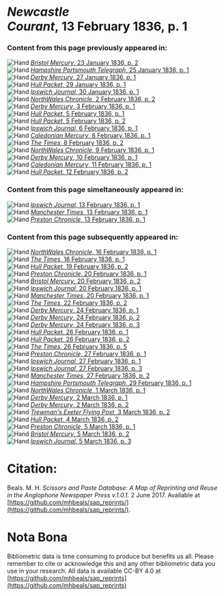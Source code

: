 # *Newcastle Courant*, 13 February 1836, p. 1  
  
### Content from this page previously appeared in:  
![Hand](http://scissorsandpaste.net/wp-content/uploads/2017/06/smallhandpointer.png) [*Bristol Mercury*, 23 January 1836, p. 2](https://mhbeals.github.io/sap_html/Bristol-Mercury/Bristol-Mercury-23-January-1836-p-2)  
![Hand](http://scissorsandpaste.net/wp-content/uploads/2017/06/smallhandpointer.png) [*Hampshire Portsmouth Telegraph*, 25 January 1836, p. 1](https://mhbeals.github.io/sap_html/Hampshire-Portsmouth-Telegraph/Hampshire-Portsmouth-Telegraph-25-January-1836-p-1)  
![Hand](http://scissorsandpaste.net/wp-content/uploads/2017/06/smallhandpointer.png) [*Derby Mercury*, 27 January 1836, p. 1](https://mhbeals.github.io/sap_html/Derby-Mercury/Derby-Mercury-27-January-1836-p-1)  
![Hand](http://scissorsandpaste.net/wp-content/uploads/2017/06/smallhandpointer.png) [*Hull Packet*, 29 January 1836, p. 1](https://mhbeals.github.io/sap_html/Hull-Packet/Hull-Packet-29-January-1836-p-1)  
![Hand](http://scissorsandpaste.net/wp-content/uploads/2017/06/smallhandpointer.png) [*Ipswich Journal*, 30 January 1836, p. 1](https://mhbeals.github.io/sap_html/Ipswich-Journal/Ipswich-Journal-30-January-1836-p-1)  
![Hand](http://scissorsandpaste.net/wp-content/uploads/2017/06/smallhandpointer.png) [*NorthWales Chronicle*, 2 February 1836, p. 2](https://mhbeals.github.io/sap_html/NorthWales-Chronicle/NorthWales-Chronicle-2-February-1836-p-2)  
![Hand](http://scissorsandpaste.net/wp-content/uploads/2017/06/smallhandpointer.png) [*Derby Mercury*, 3 February 1836, p. 1](https://mhbeals.github.io/sap_html/Derby-Mercury/Derby-Mercury-3-February-1836-p-1)  
![Hand](http://scissorsandpaste.net/wp-content/uploads/2017/06/smallhandpointer.png) [*Hull Packet*, 5 February 1836, p. 1](https://mhbeals.github.io/sap_html/Hull-Packet/Hull-Packet-5-February-1836-p-1)  
![Hand](http://scissorsandpaste.net/wp-content/uploads/2017/06/smallhandpointer.png) [*Hull Packet*, 5 February 1836, p. 2](https://mhbeals.github.io/sap_html/Hull-Packet/Hull-Packet-5-February-1836-p-2)  
![Hand](http://scissorsandpaste.net/wp-content/uploads/2017/06/smallhandpointer.png) [*Ipswich Journal*, 6 February 1836, p. 1](https://mhbeals.github.io/sap_html/Ipswich-Journal/Ipswich-Journal-6-February-1836-p-1)  
![Hand](http://scissorsandpaste.net/wp-content/uploads/2017/06/smallhandpointer.png) [*Caledonian Mercury*, 8 February 1836, p. 1](https://mhbeals.github.io/sap_html/Caledonian-Mercury/Caledonian-Mercury-8-February-1836-p-1)  
![Hand](http://scissorsandpaste.net/wp-content/uploads/2017/06/smallhandpointer.png) [*The Times*, 8 February 1836, p. 2](https://mhbeals.github.io/sap_html/The-Times/The-Times-8-February-1836-p-2)  
![Hand](http://scissorsandpaste.net/wp-content/uploads/2017/06/smallhandpointer.png) [*NorthWales Chronicle*, 9 February 1836, p. 1](https://mhbeals.github.io/sap_html/NorthWales-Chronicle/NorthWales-Chronicle-9-February-1836-p-1)  
![Hand](http://scissorsandpaste.net/wp-content/uploads/2017/06/smallhandpointer.png) [*Derby Mercury*, 10 February 1836, p. 1](https://mhbeals.github.io/sap_html/Derby-Mercury/Derby-Mercury-10-February-1836-p-1)  
![Hand](http://scissorsandpaste.net/wp-content/uploads/2017/06/smallhandpointer.png) [*Caledonian Mercury*, 11 February 1836, p. 1](https://mhbeals.github.io/sap_html/Caledonian-Mercury/Caledonian-Mercury-11-February-1836-p-1)  
![Hand](http://scissorsandpaste.net/wp-content/uploads/2017/06/smallhandpointer.png) [*Hull Packet*, 12 February 1836, p. 2](https://mhbeals.github.io/sap_html/Hull-Packet/Hull-Packet-12-February-1836-p-2)  
  
### Content from this page simeltaneously appeared in:  
![Hand](http://scissorsandpaste.net/wp-content/uploads/2017/06/smallhandpointer.png) [*Ipswich Journal*, 13 February 1836, p. 1](https://mhbeals.github.io/sap_html/Ipswich-Journal/Ipswich-Journal-13-February-1836-p-1)  
![Hand](http://scissorsandpaste.net/wp-content/uploads/2017/06/smallhandpointer.png) [*Manchester Times*, 13 February 1836, p. 1](https://mhbeals.github.io/sap_html/Manchester-Times/Manchester-Times-13-February-1836-p-1)  
![Hand](http://scissorsandpaste.net/wp-content/uploads/2017/06/smallhandpointer.png) [*Preston Chronicle*, 13 February 1836, p. 1](https://mhbeals.github.io/sap_html/Preston-Chronicle/Preston-Chronicle-13-February-1836-p-1)  
  
### Content from this page subsequently appeared in:  
![Hand](http://scissorsandpaste.net/wp-content/uploads/2017/06/smallhandpointer.png) [*NorthWales Chronicle*, 16 February 1836, p. 1](https://mhbeals.github.io/sap_html/NorthWales-Chronicle/NorthWales-Chronicle-16-February-1836-p-1)  
![Hand](http://scissorsandpaste.net/wp-content/uploads/2017/06/smallhandpointer.png) [*The Times*, 16 February 1836, p. 1](https://mhbeals.github.io/sap_html/The-Times/The-Times-16-February-1836-p-1)  
![Hand](http://scissorsandpaste.net/wp-content/uploads/2017/06/smallhandpointer.png) [*Hull Packet*, 19 February 1836, p. 2](https://mhbeals.github.io/sap_html/Hull-Packet/Hull-Packet-19-February-1836-p-2)  
![Hand](http://scissorsandpaste.net/wp-content/uploads/2017/06/smallhandpointer.png) [*Preston Chronicle*, 20 February 1836, p. 1](https://mhbeals.github.io/sap_html/Preston-Chronicle/Preston-Chronicle-20-February-1836-p-1)  
![Hand](http://scissorsandpaste.net/wp-content/uploads/2017/06/smallhandpointer.png) [*Bristol Mercury*, 20 February 1836, p. 2](https://mhbeals.github.io/sap_html/Bristol-Mercury/Bristol-Mercury-20-February-1836-p-2)  
![Hand](http://scissorsandpaste.net/wp-content/uploads/2017/06/smallhandpointer.png) [*Ipswich Journal*, 20 February 1836, p. 1](https://mhbeals.github.io/sap_html/Ipswich-Journal/Ipswich-Journal-20-February-1836-p-1)  
![Hand](http://scissorsandpaste.net/wp-content/uploads/2017/06/smallhandpointer.png) [*Manchester Times*, 20 February 1836, p. 1](https://mhbeals.github.io/sap_html/Manchester-Times/Manchester-Times-20-February-1836-p-1)  
![Hand](http://scissorsandpaste.net/wp-content/uploads/2017/06/smallhandpointer.png) [*The Times*, 22 February 1836, p. 2](https://mhbeals.github.io/sap_html/The-Times/The-Times-22-February-1836-p-2)  
![Hand](http://scissorsandpaste.net/wp-content/uploads/2017/06/smallhandpointer.png) [*Derby Mercury*, 24 February 1836, p. 1](https://mhbeals.github.io/sap_html/Derby-Mercury/Derby-Mercury-24-February-1836-p-1)  
![Hand](http://scissorsandpaste.net/wp-content/uploads/2017/06/smallhandpointer.png) [*Derby Mercury*, 24 February 1836, p. 2](https://mhbeals.github.io/sap_html/Derby-Mercury/Derby-Mercury-24-February-1836-p-2)  
![Hand](http://scissorsandpaste.net/wp-content/uploads/2017/06/smallhandpointer.png) [*Derby Mercury*, 24 February 1836, p. 3](https://mhbeals.github.io/sap_html/Derby-Mercury/Derby-Mercury-24-February-1836-p-3)  
![Hand](http://scissorsandpaste.net/wp-content/uploads/2017/06/smallhandpointer.png) [*Hull Packet*, 26 February 1836, p. 1](https://mhbeals.github.io/sap_html/Hull-Packet/Hull-Packet-26-February-1836-p-1)  
![Hand](http://scissorsandpaste.net/wp-content/uploads/2017/06/smallhandpointer.png) [*Hull Packet*, 26 February 1836, p. 2](https://mhbeals.github.io/sap_html/Hull-Packet/Hull-Packet-26-February-1836-p-2)  
![Hand](http://scissorsandpaste.net/wp-content/uploads/2017/06/smallhandpointer.png) [*The Times*, 26 February 1836, p. 5](https://mhbeals.github.io/sap_html/The-Times/The-Times-26-February-1836-p-5)  
![Hand](http://scissorsandpaste.net/wp-content/uploads/2017/06/smallhandpointer.png) [*Preston Chronicle*, 27 February 1836, p. 1](https://mhbeals.github.io/sap_html/Preston-Chronicle/Preston-Chronicle-27-February-1836-p-1)  
![Hand](http://scissorsandpaste.net/wp-content/uploads/2017/06/smallhandpointer.png) [*Ipswich Journal*, 27 February 1836, p. 1](https://mhbeals.github.io/sap_html/Ipswich-Journal/Ipswich-Journal-27-February-1836-p-1)  
![Hand](http://scissorsandpaste.net/wp-content/uploads/2017/06/smallhandpointer.png) [*Ipswich Journal*, 27 February 1836, p. 3](https://mhbeals.github.io/sap_html/Ipswich-Journal/Ipswich-Journal-27-February-1836-p-3)  
![Hand](http://scissorsandpaste.net/wp-content/uploads/2017/06/smallhandpointer.png) [*Manchester Times*, 27 February 1836, p. 2](https://mhbeals.github.io/sap_html/Manchester-Times/Manchester-Times-27-February-1836-p-2)  
![Hand](http://scissorsandpaste.net/wp-content/uploads/2017/06/smallhandpointer.png) [*Hampshire Portsmouth Telegraph*, 29 February 1836, p. 1](https://mhbeals.github.io/sap_html/Hampshire-Portsmouth-Telegraph/Hampshire-Portsmouth-Telegraph-29-February-1836-p-1)  
![Hand](http://scissorsandpaste.net/wp-content/uploads/2017/06/smallhandpointer.png) [*NorthWales Chronicle*, 1 March 1836, p. 1](https://mhbeals.github.io/sap_html/NorthWales-Chronicle/NorthWales-Chronicle-1-March-1836-p-1)  
![Hand](http://scissorsandpaste.net/wp-content/uploads/2017/06/smallhandpointer.png) [*Derby Mercury*, 2 March 1836, p. 1](https://mhbeals.github.io/sap_html/Derby-Mercury/Derby-Mercury-2-March-1836-p-1)  
![Hand](http://scissorsandpaste.net/wp-content/uploads/2017/06/smallhandpointer.png) [*Derby Mercury*, 2 March 1836, p. 2](https://mhbeals.github.io/sap_html/Derby-Mercury/Derby-Mercury-2-March-1836-p-2)  
![Hand](http://scissorsandpaste.net/wp-content/uploads/2017/06/smallhandpointer.png) [*Trewman's Exeter Flying Post*, 3 March 1836, p. 2](https://mhbeals.github.io/sap_html/Trewman's-Exeter-Flying-Post/Trewman's-Exeter-Flying-Post-3-March-1836-p-2)  
![Hand](http://scissorsandpaste.net/wp-content/uploads/2017/06/smallhandpointer.png) [*Hull Packet*, 4 March 1836, p. 2](https://mhbeals.github.io/sap_html/Hull-Packet/Hull-Packet-4-March-1836-p-2)  
![Hand](http://scissorsandpaste.net/wp-content/uploads/2017/06/smallhandpointer.png) [*Preston Chronicle*, 5 March 1836, p. 1](https://mhbeals.github.io/sap_html/Preston-Chronicle/Preston-Chronicle-5-March-1836-p-1)  
![Hand](http://scissorsandpaste.net/wp-content/uploads/2017/06/smallhandpointer.png) [*Bristol Mercury*, 5 March 1836, p. 2](https://mhbeals.github.io/sap_html/Bristol-Mercury/Bristol-Mercury-5-March-1836-p-2)  
![Hand](http://scissorsandpaste.net/wp-content/uploads/2017/06/smallhandpointer.png) [*Ipswich Journal*, 5 March 1836, p. 3](https://mhbeals.github.io/sap_html/Ipswich-Journal/Ipswich-Journal-5-March-1836-p-3)  


# Citation: 

Beals. M. H. *Scissors and Paste Database: A Map of Reprinting and Reuse in the Anglophone Newspaper Press v.1.0.1.* 2 June 2017. Available at [https://github.com/mhbeals/sap_reprints/](https://github.com/mhbeals/sap_reprints/). 

# Nota Bona

Bibliometric data is time consuming to produce but benefits us all. Please remember to cite or acknowledge this and any other bibliometric data you use in your research. All data is available CC-BY 4.0 at [https://github.com/mhbeals/sap_reprints](https://github.com/mhbeals/sap_reprints)
